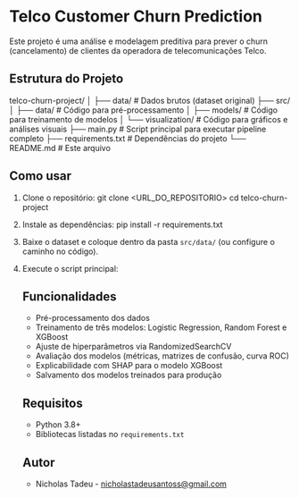 # Telco Customer Churn Prediction

Este projeto é uma análise e modelagem preditiva para prever o churn (cancelamento) de clientes da operadora de telecomunicações Telco.

## Estrutura do Projeto

telco-churn-project/
│
├── data/ # Dados brutos (dataset original)
├── src/
│ ├── data/ # Código para pré-processamento
│ ├── models/ # Código para treinamento de modelos
│ └── visualization/ # Código para gráficos e análises visuais
├── main.py # Script principal para executar pipeline completo
├── requirements.txt # Dependências do projeto
└── README.md # Este arquivo

## Como usar

1. Clone o repositório:
    git clone <URL_DO_REPOSITORIO>
    cd telco-churn-project

2. Instale as dependências:
    pip install -r requirements.txt

3. Baixe o dataset e coloque dentro da pasta `src/data/` (ou configure o caminho no código).

4. Execute o script principal:
    ## Funcionalidades

    - Pré-processamento dos dados
    - Treinamento de três modelos: Logistic Regression, Random Forest e XGBoost
    - Ajuste de hiperparâmetros via RandomizedSearchCV
    - Avaliação dos modelos (métricas, matrizes de confusão, curva ROC)
    - Explicabilidade com SHAP para o modelo XGBoost
    - Salvamento dos modelos treinados para produção

    ## Requisitos

    - Python 3.8+
    - Bibliotecas listadas no `requirements.txt`

    ## Autor

    - Nicholas Tadeu - nicholastadeusantoss@gmail.com
